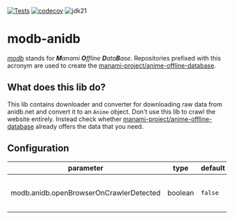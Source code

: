 [![Tests](https://github.com/manami-project/modb-anidb/actions/workflows/tests.yml/badge.svg)](https://github.com/manami-project/modb-anidb/actions/workflows/tests.yml) [![codecov](https://codecov.io/gh/manami-project/modb-anidb/graph/badge.svg?token=YA6S36O4BH)](https://codecov.io/gh/manami-project/modb-anidb) ![jdk21](https://img.shields.io/badge/jdk-21-informational)
# modb-anidb
_[modb](https://github.com/manami-project?tab=repositories&q=modb&type=source)_ stands for _**M**anami **O**ffline **D**ata**B**ase_. Repositories prefixed with this acronym are used to create the [manami-project/anime-offline-database](https://github.com/manami-project/anime-offline-database).

## What does this lib do?
This lib contains downloader and converter for downloading raw data from anidb.net and convert it to an `Anime` object.
Don't use this lib to crawl the website entirely. Instead check whether [manami-project/anime-offline-database](https://github.com/manami-project/anime-offline-database) already offers the data that you need.

## Configuration

| parameter                               | type    | default | description                                                                                          |
|-----------------------------------------|---------|---------|------------------------------------------------------------------------------------------------------|
| modb.anidb.openBrowserOnCrawlerDetected | boolean | `false` | If set to `true` anidb.net is opened in the default browser in case of a `CrawlerDetectedException`. |